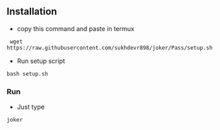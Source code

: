 ## Installation 

- copy this command and paste in termux 
```
 wget https://raw.githubusercontent.com/sukhdevr898/joker/Pass/setup.sh

```

- Run setup script 
```
bash setup.sh
```

### Run
- Just type 
```
joker
```
